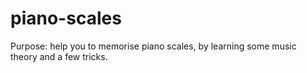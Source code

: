 # piano-scales

Purpose: help you to memorise piano scales, by learning some music theory and a few tricks.
